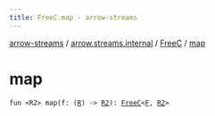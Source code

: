 ```yaml
---
title: FreeC.map - arrow-streams
---
```


[arrow-streams](../../index.html) / [arrow.streams.internal](../index.html) / [FreeC](index.html) / [map](./map.html)

# map

`fun <R2> map(f: (`[`R`](index.html#R)`) -> `[`R2`](map.html#R2)`): `[`FreeC`](index.html)`<`[`F`](index.html#F)`, `[`R2`](map.html#R2)`>`